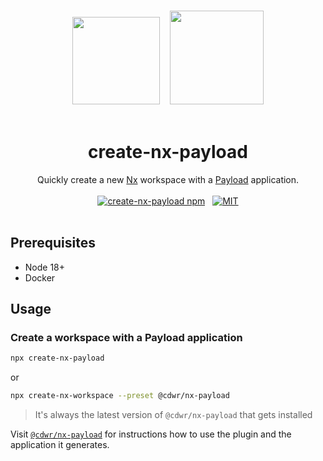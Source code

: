 <p align="center">
  <br />
  <img src="https://raw.githubusercontent.com/nrwl/nx/master/images/nx-logo.png" height="140" />&nbsp;&nbsp;&nbsp;&nbsp;<img src="https://avatars.githubusercontent.com/u/62968818?s=200&v=4" height="150" />
  <br />
  <br />
</p>

<h1 align='center'>create-nx-payload</h1>

<p align='center'>
  Quickly create a new <a href='https://nx.dev'>Nx</a> workspace with a <a href='https://payloadcms.com'>Payload</a> application.
  <br />
  <br />
  <a href='https://www.npmjs.com/package/create-nx-payload'><img src='https://img.shields.io/npm/v/create-nx-payload?label=npm%20version' alt='create-nx-payload npm'></a>
  &nbsp;
  <a href='https://opensource.org/licenses/MIT'><img src='https://img.shields.io/badge/License-MIT-green.svg' alt='MIT'></a>
  <br />
  <br />
</p>

## Prerequisites

- Node 18+
- Docker

## Usage

### Create a workspace with a Payload application

```sh
npx create-nx-payload
```

or

```sh
npx create-nx-workspace --preset @cdwr/nx-payload
```

> It's always the latest version of `@cdwr/nx-payload` that gets installed

Visit [`@cdwr/nx-payload`](https://github.com/codeware-sthlm/nx-plugins/tree/master/packages/nx-payload/README.md) for instructions how to use the plugin and the application it generates.
